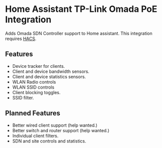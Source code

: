 # Home Assistant TP-Link Omada PoE Integration
Adds Omada SDN Controller support to Home assistant. This integration requires [HACS](https://hacs.xyz).

## Features

- Device tracker for clients.
- Client and device bandwidth sensors.
- Client and device statistics sensors.
- WLAN Radio controls
- WLAN SSID controls
- Client blocking toggles.
- SSID filter.

## Planned Features

- Better wired client support (help wanted.)
- Better switch and router support (help wanted.)
- Individual client filters.
- SDN and site controls and statistics.

